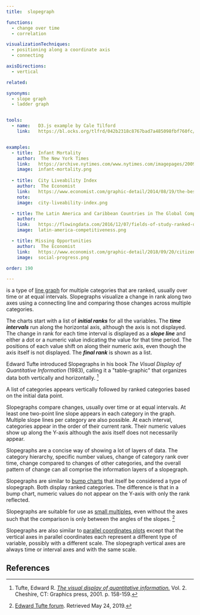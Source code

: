 ```yaml
---
title:  slopegraph

functions:
  - change over time
  - correlation

visualizationTechniques:
  - positioning along a coordinate axis
  - connecting

axisDirections:
  - vertical

related:

synonyms:
  - slope graph
  - ladder graph


tools:
  - name:   D3.js example by Cale Tilford
    link:   https://bl.ocks.org/tlfrd/042b2318c8767bad7a485098fbf760fc/df83d66e55cf7c03ef726b1e2edea4243c00fa2f


examples:
  - title:  Infant Mortality
    author:  The New York Times
    link:   https://archive.nytimes.com/www.nytimes.com/imagepages/2009/04/06/health/infant_stats.html
    image:  infant-mortality.png
    
  - title:  City Liveability Index
    author:  The Economist
    link:   https://www.economist.com/graphic-detail/2014/08/19/the-best-places-to-live
    note:   
    image:  city-liveability-index.png

  - title: The Latin America and Caribbean Countries in The Global Competitiveness Report
    author:  
    link:   https://flowingdata.com/2016/12/07/fields-of-study-ranked-over-past-few-decades/
    image:  latin-america-competitiveness.png

  - title: Missing Opportunities
    author:  The Economist
    link:   https://www.economist.com/graphic-detail/2018/09/20/citizens-basic-needs-are-being-met-but-they-lack-opportunities
    image:  social-progress.png

order: 190

---
```

is a type of [line graph](/line-graph) for multiple categories that are ranked, usually over time or at equal intervals. Slopegraphs visualize a change in rank along two axes using a connecting line and comparing those changes across multiple categories. 

<!--more-->
The charts start with a list of ***initial ranks*** for all the variables. The ***time intervals*** run along the horizontal axis, although the axis is not displayed. The change in rank for each time interval is displayed as a ***slope line*** and either a dot or a numeric value indicating the value for that time period. The positions of each value shift on along their numeric axis, even though the axis itself is not displayed.  The ***final rank*** is shown as a list.

Edward Tufte introduced Slopegraphs in his book *The Visual Display of Quantitative Information* (1983), calling it a "table-graphic" that organizes data both vertically and horizontally. [^tufte]

A list of categories appears vertically followed by ranked categories based on the initial data point. 

Slopegraphs compare changes, usually over time or at equal intervals.  At least one two-point line slope appears in each category in the graph. Multiple slope lines per category are also possible. At each interval, categories appear in the order of their current rank. Their numeric values show up along the Y-axis although the axis itself does not necessarily appear.

Slopegraphs are a concise way of showing a lot of layers of data. The category hierarchy, specific number values, change of category rank over time, change compared to changes of other categories, and the overall pattern of change can all comprise the information layers of a slopegraph.

Slopegraphs are similar to [bump charts](/bump-chart) that itself be considered a type of slopegraph. Both display ranked categories. The difference is that in a bump chart, numeric values do not appear on the Y-axis with only the rank reflected.

Slopegraphs are suitable for use as [small multiples](/small-multiples), even without the axes such that the comparison is only between the angles of the slopes. [^tufte2]

Slopegraphs are also similar to [parallel coordinates plots](/parallel-coordinates) except that the vertical axes in parallel coordinates each represent a different type of variable, possibly with a different scale. The slopegraph vertical axes are always time or interval axes and with the same scale.


## References
[^tufte]: Tufte, Edward R. [*The visual display of quantitative information.*](https://www.edwardtufte.com/tufte/books_vdqi) Vol. 2. Cheshire, CT: Graphics press, 2001. p. 158-159.
[^tufte2]: [Edward Tufte forum](https://www.edwardtufte.com/bboard/q-and-a-fetch-msg?msg_id=0003nk). Retrieved May 24, 2019.
